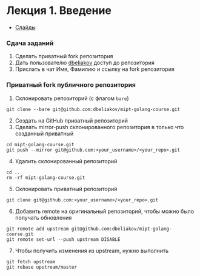 # Лекция 1. Введение

* [Слайды](https://p.go.dbeliakov.ru/lectures/01/lecture_01.slide)

### Сдача заданий
1. Сделать приватный fork репозитория
2. Дать пользователю [dbeliakov](https://github.com/dbeliakov) доступ до репозитория
3. Прислать в чат Имя, Фамилию и ссылку на fork репозитория

### Приватный fork публичного репозитория

1. Склонировать репозиторий (с флагом `bare`)
```shell
git clone --bare git@github.com:dbeliakov/mipt-golang-course.git
```
2. Создать на GitHub приватный репозиторий
3. Сделать mirror-push склонированного репозитория в только что созданный приватный
```shell
cd mipt-golang-course.git
git push --mirror git@github.com:<your_username>/<your_repo>.git
```
4. Удалить склонированный репозиторий
```shell
cd ..
rm -rf mipt-golang-course.git
```
5. Склонировать приватный репозиторий
```shell
git clone git@github.com:<your_username>/<your_repo>.git
```
6. Добавить remote на оригинальный репозиторий, чтобы можно было получать обновления
```shell
git remote add upstream git@github.com:dbeliakov/mipt-golang-course.git
git remote set-url --push upstream DISABLE
```
7. Чтобы получить изменения из upstream, нужно выполнить
```shell
git fetch upstream
git rebase upstream/master
```
